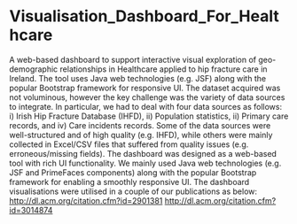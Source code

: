 # Visualisation_Dashboard_For_Healthcare
A web-based dashboard to support interactive visual exploration of geo-demographic relationships in Healthcare applied to hip fracture care in Ireland.
The tool uses Java web technologies (e.g. JSF) along with the popular Bootstrap framework for responsive UI.
The dataset acquired was not voluminous, however the key challenge was the variety of data sources to integrate. In particular, we had to deal with four data sources as follows: i) Irish Hip Fracture Database (IHFD), ii) Population statistics, ii) Primary care records, and iv) Care incidents records. Some of the data sources were well-structured and of high quality (e.g. IHFD), while others were mainly collected in Excel/CSV files that suffered from quality issues (e.g. erroneous/missing fields).
The dashboard was designed as a web-based tool with rich UI functionality. We mainly used Java web technologies (e.g. JSF and PrimeFaces components) along with the popular Bootstrap framework for enabling a smoothly responsive UI. The dashboard visualisations were utilised in a couple of our publications as below:
http://dl.acm.org/citation.cfm?id=2901381
http://dl.acm.org/citation.cfm?id=3014874
